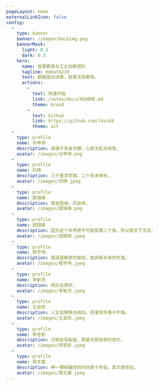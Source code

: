 ```yaml
---
pageLayout: home
externalLinkIcon: false
config:
  -
    type: banner
    banner: /images/backimg.png
    bannerMask:
      light: 0.1
      dark: 0.3
    hero:
      name: 智慧教育与工业创新团队
      tagline: HebutA219
      text: 数据驱动决策，智慧点亮教育。
      actions:
        -
          text: 快速开始
          link: /notes/docs/README.md
          theme: brand
        -
          text: Github
          link: https://github.com/l4vid4
          theme: alt
  -
    type: profile
    name: 佘甲帅
    description: 自强不息身方健，心底无私天地宽。
    avatar: /images/佘甲帅.png
  -
    type: profile
    name: 刘铮
    description: 三千里求学路，二十年未停步。
    avatar: /images/刘铮.jpeg
  -
    type: profile
    name: 郎瑞峰
    description: 我自登峰，风自来。
    avatar: /images/郎瑞峰.png
  -
    type: profile
    name: 屈翔辉
    description: 因为这个世界绝不可能有第二个我，所以我天下无双。
    avatar: /images/屈翔辉.jpeg
  -
    type: profile
    name: 程宇伟
    description: 错误是瞬息的挫败，放弃是永恒的失落。
    avatar: /images/程宇伟.jpeg
  -
    type: profile
    name: 李新月
    description: 明天会更好。
    avatar: /images/李新月.jpeg
  -
    type: profile
    name: 王自凯
    description: 人生如棋黑白相间，局里局外落子不悔。
    avatar: /images/王自凯.jpeg
  -
    type: profile
    name: 李思影
    description: 万物皆有裂痕，那是光照进来的地方。
    avatar: /images/李思影.jpeg
  -
    type: profile
    name: 周文豪
    description: 种一棵树最好的时间是十年前，其次是现在。
    avatar: /images/周文豪.jpeg
---
```

